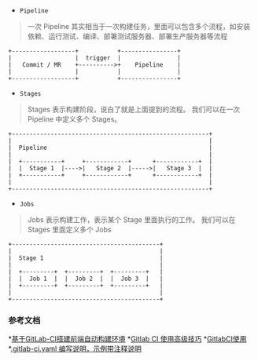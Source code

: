 

###
- `Pipeline`
> 一次 Pipeline 其实相当于一次构建任务，里面可以包含多个流程，如安装依赖、运行测试、编译、部署测试服务器、部署生产服务器等流程
```properties
+------------------+           +----------------+
|                  |  trigger  |                |
|   Commit / MR    +---------->+    Pipeline    |
|                  |           |                |
+------------------+           +----------------+
```

- `Stages`
> Stages 表示构建阶段，说白了就是上面提到的流程。 我们可以在一次 Pipeline 中定义多个 Stages。
```properties
+--------------------------------------------------------+
|                                                        |
|  Pipeline                                              |
|                                                        |
|  +-----------+     +------------+      +------------+  |
|  |  Stage 1  |---->|   Stage 2  |----->|   Stage 3  |  |
|  +-----------+     +------------+      +------------+  |
|                                                        |
+--------------------------------------------------------+
```
- `Jobs`
> Jobs 表示构建工作，表示某个 Stage 里面执行的工作。 我们可以在 Stages 里面定义多个 Jobs
```properties
+------------------------------------------+
|                                          |
|  Stage 1                                 |
|                                          |
|  +---------+  +---------+  +---------+   |
|  |  Job 1  |  |  Job 2  |  |  Job 3  |   |
|  +---------+  +---------+  +---------+   |
|                                          |
+------------------------------------------+
```


### 参考文档

*[基于GitLab-CI搭建前端自动构建环境](https://juejin.cn/post/6844903637320368135)
*[Gitlab CI 使用高级技巧](https://www.jianshu.com/p/3c0cbb6c2936)
*[GitlabCI使用](https://blog.csdn.net/weixin_38942791/article/details/107660239)
*[.gitlab-ci.yaml 编写说明，示例带注释说明](https://blog.csdn.net/kunyus/article/details/98880839)